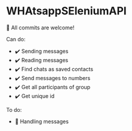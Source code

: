 # WHAtsappSEleniumAPI
📢 All commits are welcome!

Can do:
- ✔️ Sending messages
- ✔️ Reading messages
- ✔️ Find chats as saved contacts
- ✔️ Send messages to numbers
- ✔️ Get all participants of group
- ✔️ Get unique id

To do:
- 📝 Handling messages
